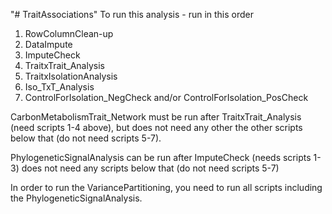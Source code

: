 "# TraitAssociations" 
To run this analysis - run in this order
1. RowColumnClean-up
2. DataImpute
3. ImputeCheck
4. TraitxTrait_Analysis
5. TraitxIsolationAnalysis
6. Iso_TxT_Analysis
7. ControlForIsolation_NegCheck and/or ControlForIsolation_PosCheck


CarbonMetabolismTrait_Network must be run after TraitxTrait_Analysis (need scripts 1-4 above), but does not need any other the other scripts below that (do not need scripts 5-7).

PhylogeneticSignalAnalysis can be run after ImputeCheck (needs scripts 1-3) does not need any scripts below that (do not need scripts 5-7)

In order to run the VariancePartitioning, you need to run all scripts including the PhylogeneticSignalAnalysis.
